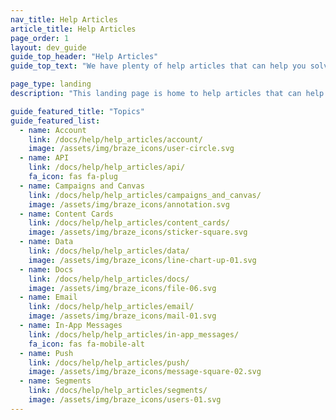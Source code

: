 ```yaml
---
nav_title: Help Articles
article_title: Help Articles
page_order: 1
layout: dev_guide
guide_top_header: "Help Articles"
guide_top_text: "We have plenty of help articles that can help you solve issues and reveal dependencies in your campaigns. If you have a suggestion for a new help article, leave feedback at the bottom of this or any help article page. Or, you can write an article yourself by going to the <a href='https://github.com/braze-inc/braze-docs/wiki'>Braze Docs repository</a> on GitHub. <br> <br>  Choose from the following popular topics or see other articles listed in the navigation panel to your left."

page_type: landing
description: "This landing page is home to help articles that can help you solve issues and reveal dependencies when using Braze."

guide_featured_title: "Topics"
guide_featured_list:
  - name: Account
    link: /docs/help/help_articles/account/
    image: /assets/img/braze_icons/user-circle.svg
  - name: API
    link: /docs/help/help_articles/api/
    fa_icon: fas fa-plug
  - name: Campaigns and Canvas
    link: /docs/help/help_articles/campaigns_and_canvas/
    image: /assets/img/braze_icons/annotation.svg
  - name: Content Cards
    link: /docs/help/help_articles/content_cards/
    image: /assets/img/braze_icons/sticker-square.svg
  - name: Data
    link: /docs/help/help_articles/data/
    image: /assets/img/braze_icons/line-chart-up-01.svg
  - name: Docs
    link: /docs/help/help_articles/docs/
    image: /assets/img/braze_icons/file-06.svg
  - name: Email
    link: /docs/help/help_articles/email/
    image: /assets/img/braze_icons/mail-01.svg
  - name: In-App Messages
    link: /docs/help/help_articles/in-app_messages/
    fa_icon: fas fa-mobile-alt
  - name: Push
    link: /docs/help/help_articles/push/
    image: /assets/img/braze_icons/message-square-02.svg
  - name: Segments
    link: /docs/help/help_articles/segments/
    image: /assets/img/braze_icons/users-01.svg
---
```



